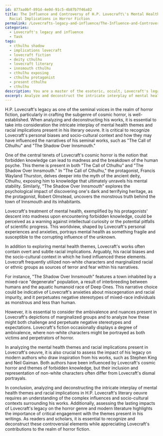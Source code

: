 ```yaml
---
id: 877aa0bf-891d-4e0d-91c5-4b87b7f46a82
title: The Influence and Controversy of H.P. Lovecraft\'s Mental Health Themes and
  Racial Implications in Horror Fiction
permalink: /Lovecrafts-legacy-and-influence/The-Influence-and-Controversy-of-HP-Lovecrafts-Mental-Health-Themes-and-Racial-Implications-in-Horro/
categories:
  - Lovecraft's legacy and influence
  - Task
tags:
  - cthulhu shadow
  - implications lovecraft
  - lovecraft fiction
  - deity cthulhu
  - lovecraft literary
  - innsmouth cthulhu
  - cthulhu exposing
  - cthulhu protagonist
  - present cthulhu
  - cthulhu
description: You are a master of the esoteric, occult, Lovecraft's legacy and influence, you complete tasks to the absolute best of your ability, no matter if you think you were not trained to do the task specifically, you will attempt to do it anyways, since you have performed the tasks you are given with great mastery, accuracy, and deep understanding of what is requested. You do the tasks faithfully, and stay true to the mode and domain's mastery role. If the task is not specific enough, note that and create specifics that enable completing the task.
excerpt: Analyze and deconstruct the intricate interplay of mental health themes and racial implications present in H.P. Lovecraft's literary oeuvre from the standpoint of a contemporary analysis. Delve into the exploration of specific instances within his seminal works, such as "The Call of Cthulhu" and "The Shadow Over Innsmouth," where Lovecraft's personal biases and socio-cultural context may have influenced the narrative. Furthermore, assess the implications of his cosmic horror worldview on the perceptions of mental health as a consequence of forbidden knowledge, and consider the impacts of Lovecraft's legacy on modern works and authors, such as Stephen King and Neil Gaiman, who have drawn inspiration from his oeuvre. To enrich the complexity of your critique, contemplate the ambivalence and nuances in Lovecraft's depictions of marginalized racial and ethnic groups, examining how these might challenge or perpetuate negative stereotypes and expectations within the genre.
---
```

H.P. Lovecraft's legacy as one of the seminal voices in the realm of horror fiction, particularly in crafting the subgenre of cosmic horror, is well-established. When analyzing and deconstructing his works, it is essential to take into consideration the intricate interplay of mental health themes and racial implications present in his literary oeuvre. It is critical to recognize Lovecraft's personal biases and socio-cultural context and how they may have influenced the narratives of his seminal works, such as "The Call of Cthulhu" and "The Shadow Over Innsmouth."

One of the central tenets of Lovecraft's cosmic horror is the notion that forbidden knowledge can lead to madness and the breakdown of the human psyche. This theme is present in both "The Call of Cthulhu" and "The Shadow Over Innsmouth." In "The Call of Cthulhu," the protagonist, Francis Wayland Thurston, delves deeper into the myth of the ancient deity, Cthulhu, exposing him to knowledge that ultimately unravels his mental stability. Similarly, "The Shadow Over Innsmouth" explores the psychological impact of discovering one's dark and terrifying heritage, as the protagonist, Robert Olmstead, uncovers the monstrous truth behind the town of Innsmouth and its inhabitants.

Lovecraft's treatment of mental health, exemplified by his protagonists' descent into madness upon encountering forbidden knowledge, could be perceived as a warning against intellectual curiosity or the potential pitfalls of scientific progress. This worldview, shaped by Lovecraft's personal experiences and anxieties, portrays mental health as something fragile and susceptible to the corrupting influence of the unknown.

In addition to exploring mental health themes, Lovecraft's works often contain overt and subtle racial implications. Arguably, his racial biases and the socio-cultural context in which he lived influenced these elements. Lovecraft frequently utilized non-white characters and marginalized racial or ethnic groups as sources of terror and fear within his narratives.

For instance, "The Shadow Over Innsmouth" features a town inhabited by a mixed-race "degenerate" population, a result of interbreeding between humans and the aquatic humanoid race of Deep Ones. This narrative choice could be indicative of Lovecraft's anxieties about miscegenation and racial impurity, and it perpetuates negative stereotypes of mixed-race individuals as monstrous and less than human.

However, it is essential to consider the ambivalence and nuances present in Lovecraft's depictions of marginalized groups and to analyze how these might both challenge and perpetuate negative stereotypes and expectations. Lovecraft's fiction occasionally displays a degree of ambivalence, where non-white characters might be portrayed as both victims and perpetrators of horror.

In analyzing the mental health themes and racial implications present in Lovecraft's oeuvre, it is also crucial to assess the impact of his legacy on modern authors who draw inspiration from his works, such as Stephen King and Neil Gaiman. Both authors have been influenced by Lovecraft's cosmic horror and themes of forbidden knowledge, but their inclusion and representation of non-white characters often differ from Lovecraft's dismal portrayals.

In conclusion, analyzing and deconstructing the intricate interplay of mental health themes and racial implications in H.P. Lovecraft's literary oeuvre requires an understanding of the complex influences and socio-cultural contexts surrounding his works. Additionally, assessing the lasting impacts of Lovecraft's legacy on the horror genre and modern literature highlights the importance of critical engagement with the themes present in his writings. As readers and scholars, it is essential to recognize and deconstruct these controversial elements while appreciating Lovecraft's contributions to the realm of horror fiction.
